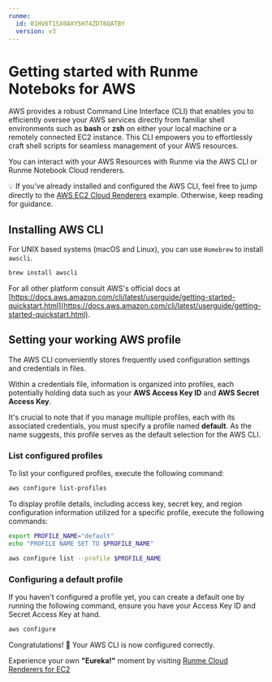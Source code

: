 ```yaml
---
runme:
  id: 01HV6T1SX0AXY5H74ZDT6QATBY
  version: v3
---
```


# Getting started with Runme Noteboks for AWS

AWS provides a robust Command Line Interface (CLI) that enables you to efficiently oversee your AWS services directly from familiar shell environments such as **bash** or **zsh** on either your local machine or a remotely connected EC2 instance. This CLI empowers you to effortlessly craft shell scripts for seamless management of your AWS resources.

You can interact with your AWS Resources with Runme via the AWS CLI or Runme Notebook Cloud renderers.

💡 If you've already installed and configured the AWS CLI, feel free to jump directly to the [AWS EC2 Cloud Renderers](ec2.md) example. Otherwise, keep reading for guidance.

## Installing AWS CLI

For UNIX based systems (macOS and Linux), you can use `Homebrew` to install `awscli`.

```sh {"id":"01HQRA46HYEXYTCYN03PY77Z9B"}
brew install awscli
```

For all other platform consult AWS's official docs at [https://docs.aws.amazon.com/cli/latest/userguide/getting-started-quickstart.html](https://docs.aws.amazon.com/cli/latest/userguide/getting-started-quickstart.html).

## Setting your working AWS profile

The AWS CLI conveniently stores frequently used configuration settings and credentials in files.

Within a credentials file, information is organized into profiles, each potentially holding data such as your **AWS Access Key ID** and **AWS Secret Access Key**.

It's crucial to note that if you manage multiple profiles, each with its associated credentials, you must specify a profile named **default**. As the name suggests, this profile serves as the default selection for the AWS CLI.

### List configured profiles

To list your configured profiles, execute the following command:

```sh {"id":"01HV6VND4H1HHJ9RPZC2BZBEFS"}
aws configure list-profiles
```

To display profile details, including access key, secret key, and region configuration information utilized for a specific profile, execute the following commands:

```sh {"id":"01HV6VWQWV48H1P32E3FBTZXQZ","promptEnv":"yes","terminalRows":"2"}
export PROFILE_NAME="default"
echo "PROFILE NAME SET TO $PROFILE_NAME"
```

```sh {"id":"01HV6VR5P3DNBBRS24G43P384G"}
aws configure list --profile $PROFILE_NAME
```

### Configuring a default profile

If you haven't configured a profile yet, you can create a default one by running the following command, ensure you have your Access Key ID and Secret Access Key at hand.

```sh {"background":"true","id":"01HQRA9RW8S8XJ21HFVW02VGBS","terminalRows":"10"}
aws configure
```

Congratulations! 🥳 Your AWS CLI is now configured correctly.

Experience your own **"Eureka!"** moment by visiting [Runme Cloud Renderers for EC2](ec2.md)